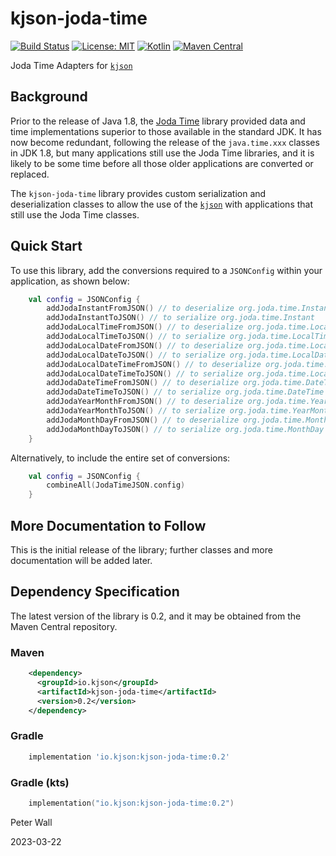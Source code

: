 # kjson-joda-time

[![Build Status](https://travis-ci.com/pwall567/kjson-joda-time.svg?branch=main)](https://app.travis-ci.com/github/pwall567/kjson-joda-time)
[![License: MIT](https://img.shields.io/badge/License-MIT-yellow.svg)](https://opensource.org/licenses/MIT)
[![Kotlin](https://img.shields.io/static/v1?label=Kotlin&message=v1.7.21&color=7f52ff&logo=kotlin&logoColor=7f52ff)](https://github.com/JetBrains/kotlin/releases/tag/v1.7.21)
[![Maven Central](https://img.shields.io/maven-central/v/io.kjson/kjson-joda-time?label=Maven%20Central)](https://search.maven.org/search?q=g:%22io.kjson%22%20AND%20a:%22kjson-joda-time%22)

Joda Time Adapters for [`kjson`](https://github.com/pwall567/kjson)

## Background

Prior to the release of Java 1.8, the [Joda Time](https://www.joda.org/joda-time/) library provided data and time
implementations superior to those available in the standard JDK.
It has now become redundant, following the release of the `java.time.xxx` classes in JDK 1.8, but many applications
still use the Joda Time libraries, and it is likely to be some time before all those older applications are converted or
replaced.

The `kjson-joda-time` library provides custom serialization and deserialization classes to allow the use of the
[`kjson`](https://github.com/pwall567/kjson) with applications that still use the Joda Time classes.

## Quick Start

To use this library, add the conversions required to a `JSONConfig` within your application, as shown below:

```kotlin
    val config = JSONConfig {
        addJodaInstantFromJSON() // to deserialize org.joda.time.Instant
        addJodaInstantToJSON() // to serialize org.joda.time.Instant
        addJodaLocalTimeFromJSON() // to deserialize org.joda.time.LocalTime
        addJodaLocalTimeToJSON() // to serialize org.joda.time.LocalTime
        addJodaLocalDateFromJSON() // to deserialize org.joda.time.LocalDate
        addJodaLocalDateToJSON() // to serialize org.joda.time.LocalDate
        addJodaLocalDateTimeFromJSON() // to deserialize org.joda.time.LocalDateTime
        addJodaLocalDateTimeToJSON() // to serialize org.joda.time.LocalDateTime
        addJodaDateTimeFromJSON() // to deserialize org.joda.time.DateTime
        addJodaDateTimeToJSON() // to serialize org.joda.time.DateTime
        addJodaYearMonthFromJSON() // to deserialize org.joda.time.YearMonth
        addJodaYearMonthToJSON() // to serialize org.joda.time.YearMonth
        addJodaMonthDayFromJSON() // to deserialize org.joda.time.MonthDay
        addJodaMonthDayToJSON() // to serialize org.joda.time.MonthDay
    }
```

Alternatively, to include the entire set of conversions:

```kotlin
    val config = JSONConfig {
        combineAll(JodaTimeJSON.config)
    }
```

## More Documentation to Follow

This is the initial release of the library; further classes and more documentation will be added later.

## Dependency Specification

The latest version of the library is 0.2, and it may be obtained from the Maven Central repository.

### Maven
```xml
    <dependency>
      <groupId>io.kjson</groupId>
      <artifactId>kjson-joda-time</artifactId>
      <version>0.2</version>
    </dependency>
```
### Gradle
```groovy
    implementation 'io.kjson:kjson-joda-time:0.2'
```
### Gradle (kts)
```kotlin
    implementation("io.kjson:kjson-joda-time:0.2")
```

Peter Wall

2023-03-22
